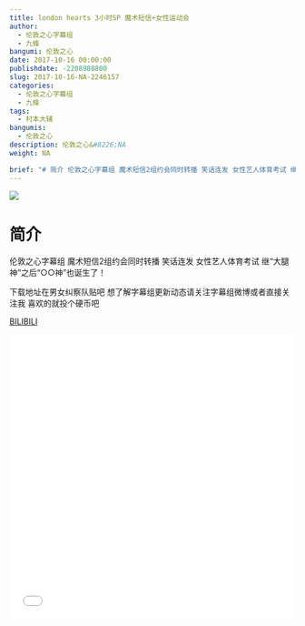 ```yaml
---
title: london hearts 3小时SP 魔术短信+女性运动会
author: 
  - 伦敦之心字幕组
  - 九條
bangumi: 伦敦之心
date: 2017-10-16 00:00:00
publishdate: -2208988800
slug: 2017-10-16-NA-2246157
categories: 
  - 伦敦之心字幕组
  - 九條
tags: 
  - 村本大辅
bangumis: 
  - 伦敦之心
description: 伦敦之心&#8226;NA
weight: NA

brief: "# 简介 伦敦之心字幕组 魔术短信2组约会同时转播 笑话连发 女性艺人体育考试 继“大腿神”之后“○○神”也诞生了！ 下载地址在男女纠察队贴吧 想了解字幕组更新动态请关注字幕组微博或者直接关注我 喜欢的就投个硬币吧"
---
```


![](https://i.imgur.com/Z0pDH6p.jpg)

# 简介  
伦敦之心字幕组 魔术短信2组约会同时转播 笑话连发 女性艺人体育考试 继“大腿神”之后“○○神”也诞生了！


下载地址在男女纠察队贴吧 想了解字幕组更新动态请关注字幕组微博或者直接关注我 喜欢的就投个硬币吧

  [BILIBILI](https://www.bilibili.com/video/av2246157/)


<div class="vcontainer">  <iframe class='video' src="//www.bilibili.com/blackboard/player.html?aid=2246157" width="100%" height="500" frameborder="0" allowfullscreen="allowfullscreen"></iframe></div>
